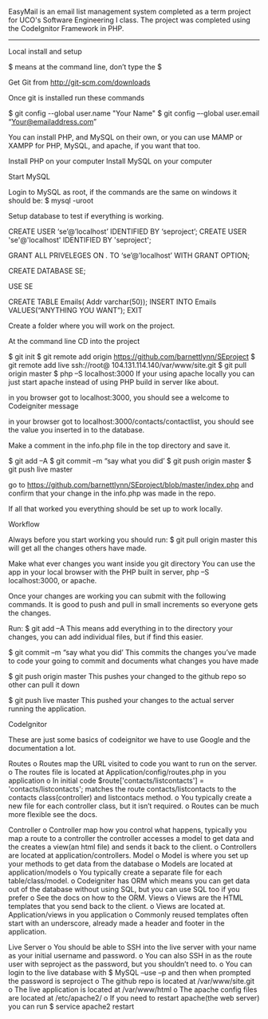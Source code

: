 EasyMail is an email list management system completed as a term project for UCO's Software Engineering I class. The project was
completed using the CodeIgnitor Framework in PHP. 

-----------------------------------------------------------------------------------

Local install and setup

$ means at the command line, don’t type the $

Get Git from http://git-scm.com/downloads

Once git is installed run these commands

$ git config --global user.name "Your Name"
$ git config –-global user.email “Your@emailaddress.com” 

You can install PHP, and MySQL on their own, or you can use MAMP or XAMPP for PHP, MySQL, and apache, if you want that too. 

Install PHP on your computer
Install MySQL on your computer

Start MySQL

Login to MySQL as root, if the commands are the same on windows it should be:
$ mysql -uroot

Setup database to test if everything is working. 

CREATE USER ‘se’@’localhost’ IDENTIFIED BY ‘seproject’;
CREATE USER 'se'@'localhost' IDENTIFIED BY 'seproject';

GRANT ALL PRIVELEGES ON *.* TO ‘se’@’localhost’ WITH GRANT OPTION;

CREATE DATABASE SE;

USE SE

CREATE TABLE Emails(
		Addr varchar(50));
INSERT INTO Emails VALUES(“ANYTHING YOU WANT”);
EXIT

Create a folder where you will work on the project. 

At the command line CD into the project

$ git init
$ git remote add origin https://github.com/barnettlynn/SEproject
$ git remote add live ssh://root@ 104.131.114.140/var/www/site.git
$ git pull origin master
$ php –S localhost:3000 
If your using apache locally you can just start apache instead of using PHP build in server like about. 

in you browser got to localhost:3000, you should see a welcome to Codeigniter message

in your browser got to localhost:3000/contacts/contactlist, you should see the value you inserted in to the database. 

Make a comment in the info.php file in the top directory and save it. 

$ git add –A
$ git commit –m “say what you did’
$ git push origin master
$ git push live master

go to https://github.com/barnettlynn/SEproject/blob/master/index.php and confirm that your change in the info.php was made in the repo. 

If all that worked you everything should be set up to work locally. 

Workflow

Always before you start working you should run:
$ git pull origin master
this will get all the changes others have made. 

Make what ever changes you want inside you git directory 
You can use the app in your local  browser with the PHP built in server, php –S localhost:3000, or apache.

Once your changes are working you can submit with the following commands. It is good to push and pull in small increments  so everyone gets the changes. 

Run:
$ git add –A
This means add everything in to the directory your changes, you can add individual files, but if find this easier. 

$ git commit –m “say what you did’
This commits the changes you’ve made to code your going to commit and documents what changes you have made

$ git push origin master
This pushes your changed to the github repo so other can pull it down

$ git push live master
This pushed your changes to the actual server running the application. 

CodeIgnitor

These are just some basics of codeignitor we have to use Google and the documentation a lot.

Routes
o	Routes map the URL visited to code you want to run on the server. 
o	The routes file is located at Application/config/routes.php in you application
o	In initial code $route['contacts/listcontacts'] = 'contacts/listcontacts'; matches the route contacts/listcontacts to the contacts class(controller) and listcontacs method.
o	You typically create a new file for each controller class, but it isn’t required. 
o	Routes can be much more flexible see the docs.
	
Controller
o	Controller map how you control what happens, typically you map a route to a controller the controller accesses a model to get data and the creates a view(an html file) and sends it back to the client.
o	Controllers are located at application/controllers. 
Model
o	Model is where you set up your methods to get data from the database
o	Models are located at application/models
o	You typically create a separate file for each table/class/model.
o	Codeigniter has ORM which means you can get data out of the database without using SQL, but you can use SQL too if you prefer
o	See the docs on how to the ORM. 
Views
o	Views are the HTML templates that you send back to the client. 
o	Views are located at. Application/views in you application
o	Commonly reused templates often start with an underscore, already made a header and footer in the application. 

Live Server
o	You should be able to SSH into the live server with your name as your initial username and password.
o	You can also SSH in as the route user with seproject as the password, but you shouldn’t need to. 
o	You can login to the live database with $ MySQL –use –p and then when prompted the password is seproject
o	The github repo is located at /var/www/site.git
o	The live application is located at /var/www/html
o	The apache config files are located at /etc/apache2/
o	If you need to restart apache(the web server) you can run $ service apache2 restart
